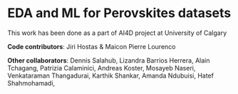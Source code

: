 # EDA and ML for Perovskites datasets

This work has been done as a part of AI4D project at University of Calgary

**Code contributors**: Jiri Hostas & Maicon Pierre Lourenco

**Other collaborators**: Dennis Salahub, Lizandra Barrios Herrera, Alain Tchagang, Patrizia Calaminici, Andreas Koster, Mosayeb Naseri, Venkataraman Thangadurai, Karthik Shankar, Amanda Ndubuisi, Hatef Shahmohamadi, 
